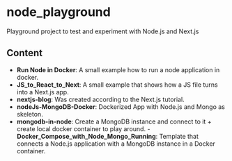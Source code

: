 # node_playground

Playground project to test and experiment with Node.js and Next.js

## Content

- __Run Node in Docker__: A small example how to run a node application in docker.
- __JS_to_React_to_Next__: A small example that shows how a JS file turns into a Next.js app.
- __nextjs-blog__: Was created according to the Next.js tutorial.
- __nodeJs-MongoDB-Docker__: Dockerized App with Node.js and Mongo as skeleton.
- __mongodb-in-node__: Create a MongoDB instance and connect to it + create local docker container to play around.
-__Docker_Compose_with_Node_Mongo_Running__: Template that connects a Node.js application with a MongoDB instance in a Docker container.
